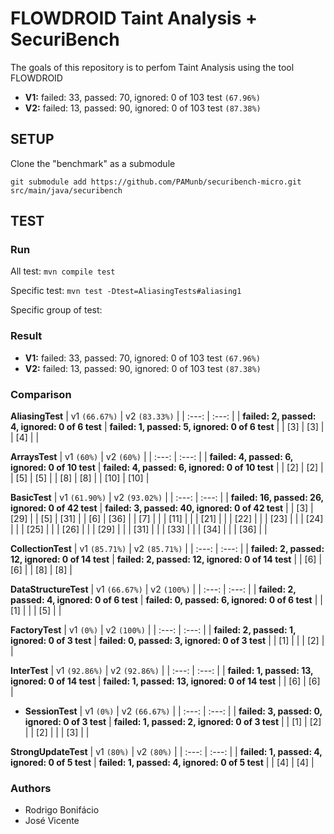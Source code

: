 # FLOWDROID Taint Analysis + SecuriBench

The goals of this repository is to perfom Taint Analysis using the tool FLOWDROID


<!-- This is a fork from the `securibench` component of FlowDroid. -->

- **V1:** failed: 33, passed: 70, ignored: 0 of 103 test `(67.96%)`
- **V2:** failed: 13, passed: 90, ignored: 0 of 103 test `(87.38%)`

## SETUP

Clone the "benchmark" as a submodule
```
git submodule add https://github.com/PAMunb/securibench-micro.git src/main/java/securibench
```

## TEST

### Run

All test: `mvn compile test`

Specific test: `mvn test -Dtest=AliasingTests#aliasing1`

Specific group of test:

<!-- ## v1
```
mvn test -Dtest=AliasingV1Tests
mvn test -Dtest=ArrayV1Tests
mvn test -Dtest=BasicV1Tests
mvn test -Dtest=CollectionV1Tests
mvn test -Dtest=DatastructureV1Tests
mvn test -Dtest=FactoryV1Tests
mvn test -Dtest=InterV1Tests
mvn test -Dtest=SessionV1Tests
mvn test -Dtest=StrongUpdateV1Tests
```

## v2
```
mvn test -Dtest=AliasingV2Tests
mvn test -Dtest=ArrayV2Tests
mvn test -Dtest=BasicV2Tests
mvn test -Dtest=CollectionV2Tests
mvn test -Dtest=DatastructureV2Tests
mvn test -Dtest=FactoryV2Tests
mvn test -Dtest=InterV2Tests
mvn test -Dtest=SessionV2Tests
mvn test -Dtest=StrongUpdateV2Tests 
```
-->

### Result

- **V1:** failed: 33, passed: 70, ignored: 0 of 103 test `(67.96%)`
- **V2:** failed: 13, passed: 90, ignored: 0 of 103 test `(87.38%)`

### Comparison

**AliasingTest**
| v1 `(66.67%)`                                   | v2 `(83.33%)`                                  |
| :---:                                           | :---:                                          |
| **failed: 2, passed: 4, ignored: 0 of 6 test**  | **failed: 1, passed: 5, ignored: 0 of 6 test** |
|  [3]                                            |  [3]                                           |
|  [4]                                            |                                                |


**ArraysTest**
| v1 `(60%)`                                      | v2 `(60%)`                                      |
| :---:                                           | :---:                                           |
| **failed: 4, passed: 6, ignored: 0 of 10 test** | **failed: 4, passed: 6, ignored: 0 of 10 test** |
|  [2]                                            |  [2]                                            |
|  [5]                                            |  [5]                                            |
|  [8]                                            |  [8]                                            |
|  [10]                                           |  [10]                                           |


**BasicTest**
| v1 `(61.90%)`                                           | v2 `(93.02%)`                                     |
| :---:                                                   | :---:                                             |
| **failed: 16, passed: 26, ignored: 0 of 42 test**       | **failed: 3, passed: 40, ignored: 0 of 42 test**  |
| [3]                                                     |  [29]                                             |
| [5]                                                     |  [31]                                             |
| [6]                                                     |  [36]                                             |
| [7]                                                     |                                                   |
| [11]                                                    |                                                   |
| [21]                                                    |                                                   |
| [22]                                                    |                                                   |
| [23]                                                    |                                                   |
| [24]                                                    |                                                   |
| [25]                                                    |                                                   |
| [26]                                                    |                                                   |
| [29]                                                    |                                                   |
| [31]                                                    |                                                   |
| [33]                                                    |                                                   |
| [34]                                                    |                                                   |
| [36]                                                    |                                                   |


**CollectionTest**
| v1 `(85.71%)`                                           | v2 `(85.71%)`                                     |
| :---:                                                   | :---:                                             |
| **failed: 2, passed: 12, ignored: 0 of 14 test**        | **failed: 2, passed: 12, ignored: 0 of 14 test**  |
|  [6]                                                    |  [6]                                              |
|  [8]                                                    |  [8]                                              | 


**DataStructureTest**
| v1 `(66.67%)`                                   | v2 `(100%)`                                     |
| :---:                                           | :---:                                           |
| **failed: 2, passed: 4, ignored: 0 of 6 test**  | **failed: 0, passed: 6, ignored: 0 of 6 test**  |
|  [1]                                            |                                                 |
|  [5]                                            |                                                 |


**FactoryTest**
| v1 `(0%)`                                       | v2 `(100%)`                                     |
| :---:                                           | :---:                                           |
| **failed: 2, passed: 1, ignored: 0 of 3 test**  | **failed: 0, passed: 3, ignored: 0 of 3 test**  |
|  [1]                                            |                                                 |
|  [2]                                            |                                                 |


**InterTest**
| v1 `(92.86%)`                                     | v2 `(92.86%)`                                     |
| :---:                                             | :---:                                             |
| **failed: 1, passed: 13, ignored: 0 of 14 test**  | **failed: 1, passed: 13, ignored: 0 of 14 test**  |
|  [6]                                              |   [6]                                             |   


- **SessionTest**
| v1 `(0%)`                                       | v2 `(66.67%)`                                   |
| :---:                                           | :---:                                           |
| **failed: 3, passed: 0, ignored: 0 of 3 test**  | **failed: 1, passed: 2, ignored: 0 of 3 test**  |
| [1]                                             |   [2]                                           | 
| [2]                                             |                                                 |
| [3]                                             |                                                 |  


**StrongUpdateTest**
| v1 `(80%)`                                      | v2 `(80%)`                                      |
| :---:                                           | :---:                                           |
| **failed: 1, passed: 4, ignored: 0 of 5 test**  | **failed: 1, passed: 4, ignored: 0 of 5 test**  |
|  [4]                                            |  [4]                                            |


### Authors

   * Rodrigo Bonifácio
   * José Vicente